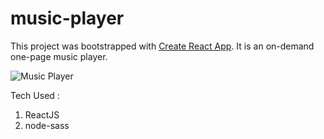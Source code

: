 # music-player

This project was bootstrapped with [Create React App](https://github.com/facebook/create-react-app). It is an on-demand one-page music player. 

![Music Player](https://github.com/suyash-patil/music-player/tree/main/src/images/music-player.png)

Tech Used :
1. ReactJS
2. node-sass